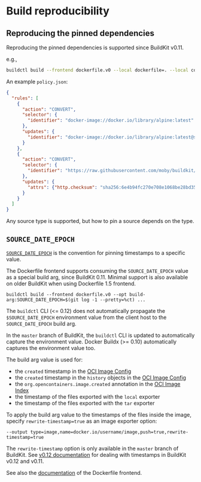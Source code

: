 # Build reproducibility

## Reproducing the pinned dependencies

Reproducing the pinned dependencies is supported since BuildKit v0.11.

e.g.,
```bash
buildctl build --frontend dockerfile.v0 --local dockerfile=. --local context=. --source-policy-file policy.json
```

An example `policy.json`:
```json
{
  "rules": [
    {
      "action": "CONVERT",
      "selector": {
        "identifier": "docker-image://docker.io/library/alpine:latest"
      },
      "updates": {
        "identifier": "docker-image://docker.io/library/alpine:latest@sha256:4edbd2beb5f78b1014028f4fbb99f3237d9561100b6881aabbf5acce2c4f9454"
      }
    },
    {
      "action": "CONVERT",
      "selector": {
        "identifier": "https://raw.githubusercontent.com/moby/buildkit/v0.10.1/README.md"
      },
      "updates": {
        "attrs": {"http.checksum": "sha256:6e4b94fc270e708e1068be28bd3551dc6917a4fc5a61293d51bb36e6b75c4b53"}
      }
    }
  ]
}
```

Any source type is supported, but how to pin a source depends on the type.

## `SOURCE_DATE_EPOCH`
[`SOURCE_DATE_EPOCH`](https://reproducible-builds.org/docs/source-date-epoch/) is the convention for pinning timestamps to a specific value.

The Dockerfile frontend supports consuming the `SOURCE_DATE_EPOCH` value as a special build arg, since BuildKit 0.11.
Minimal support is also available on older BuildKit when using Dockerfile 1.5 frontend.

```console
buildctl build --frontend dockerfile.v0 --opt build-arg:SOURCE_DATE_EPOCH=$(git log -1 --pretty=%ct) ...
```

The `buildctl` CLI (<= 0.12) does not automatically propagate the `$SOURCE_DATE_EPOCH` environment value from the client host to the `SOURCE_DATE_EPOCH` build arg.
<!-- TODO: s/master/v0.13/ -->
In the `master` branch of BuildKit, the `buildctl` CLI is updated to automatically capture the environment value.
Docker Buildx (>= 0.10) automatically captures the environment value too.

The build arg value is used for:
- the `created` timestamp in the [OCI Image Config](https://github.com/opencontainers/image-spec/blob/main/config.md#properties)
- the `created` timestamp in the `history` objects in the [OCI Image Config](https://github.com/opencontainers/image-spec/blob/main/config.md#properties)
- the `org.opencontainers.image.created` annotation in the [OCI Image Index](https://github.com/opencontainers/image-spec/blob/main/annotations.md#pre-defined-annotation-keys)
- the timestamp of the files exported with the `local` exporter
- the timestamp of the files exported with the `tar` exporter

To apply the build arg value to the timestamps of the files inside the image, specify `rewrite-timestamp=true` as an image exporter option:
```
--output type=image,name=docker.io/username/image,push=true,rewrite-timestamp=true
```

<!-- TODO: s/master/v0.13/ -->
The `rewrite-timestamp` option is only available in the `master` branch of BuildKit.
See [v0.12 documentation](https://github.com/moby/buildkit/blob/v0.12/docs/build-repro.md#caveats) for dealing with timestamps
in BuildKit v0.12 and v0.11.

See also the [documentation](/frontend/dockerfile/docs/reference.md#buildkit-built-in-build-args) of the Dockerfile frontend.
